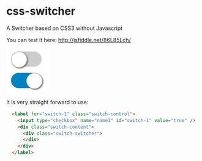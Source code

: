 # css-switcher
A Switcher based on CSS3 without Javascript

You can test it here: http://jsfiddle.net/86L85Lch/

![Alt text](/screenshot.png?raw=true "How is the current component design")

It is very straight forward to use:

```html
  <label for="switch-1" class="switch-control">
    <input type="checkbox" name="name1" id="switch-1" value="true" />
    <div class="switch-content">
      <div class="switch-switcher">
      </div>
    </div>
  </label>
```




